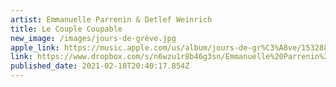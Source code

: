 ```yaml
---
artist: Emmanuelle Parrenin & Detlef Weinrich
title: Le Couple Coupable
new_image: /images/jours-de-grève.jpg
apple_link: https://music.apple.com/us/album/jours-de-gr%C3%A8ve/1532887814
link: https://www.dropbox.com/s/n6wzu1r8b46g3sn/Emmanuelle%20Parrenin%20%26%20Detlef%20Weinrich.zip?dl=1
published_date: 2021-02-10T20:40:17.854Z
---
```

